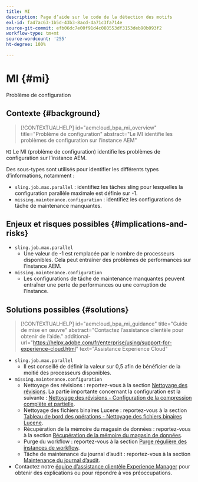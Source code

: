 ```yaml
---
title: MI
description: Page d’aide sur le code de la détection des motifs
exl-id: fa47ac63-1b5d-43b3-8acd-4a71c3fa714e
source-git-commit: efb06dc7e00f91d4c080553df3153deb90b093f2
workflow-type: tm+mt
source-wordcount: '255'
ht-degree: 100%

---
```


# MI {#mi}

Problème de configuration

## Contexte {#background}

>[!CONTEXTUALHELP]
>id="aemcloud_bpa_mi_overview"
>title="Problème de configuration"
>abstract="Le MI identifie les problèmes de configuration sur l’instance AEM"

`MI` Le MI (problème de configuration) identifie les problèmes de configuration sur l’instance AEM.

Des sous-types sont utilisés pour identifier les différents types d’informations, notamment :

* `sling.job.max.parallel` : identifiez les tâches sling pour lesquelles la configuration parallèle maximale est définie sur -1.
* `missing.maintenance.configuration` : identifiez les configurations de tâche de maintenance manquantes.

## Enjeux et risques possibles {#implications-and-risks}

* `sling.job.max.parallel`
   * Une valeur de -1 est remplacée par le nombre de processeurs disponibles. Cela peut entraîner des problèmes de performances sur l’instance AEM.
* `missing.maintenance.configuration`
   * Les configurations de tâche de maintenance manquantes peuvent entraîner une perte de performances ou une corruption de l’instance.

## Solutions possibles {#solutions}

>[!CONTEXTUALHELP]
>id="aemcloud_bpa_mi_guidance"
>title="Guide de mise en œuvre"
>abstract="Contactez l’assistance clientèle pour obtenir de l’aide."
>additional-url="https://helpx.adobe.com/fr/enterprise/using/support-for-experience-cloud.html" text="Assistance Experience Cloud"

* `sling.job.max.parallel`
   * Il est conseillé de définir la valeur sur 0,5 afin de bénéficier de la moitié des processeurs disponibles.
* `missing.maintenance.configuration`
   * Nettoyage des révisions : reportez-vous à la section [Nettoyage des révisions](https://experienceleague.adobe.com/docs/experience-manager-65/deploying/deploying/revision-cleanup.html?lang=fr). La partie importante concernant la configuration est la suivante : [Nettoyage des révisions - Configuration de la compression complète et partielle](https://experienceleague.adobe.com/docs/experience-manager-65/deploying/deploying/revision-cleanup.html?lang=fr#how-to-configure-full-and-tail-compaction).
   * Nettoyage des fichiers binaires Lucene : reportez-vous à la section [Tableau de bord des opérations - Nettoyage des fichiers binaires Lucene](https://experienceleague.adobe.com/docs/experience-manager-65/administering/operations/operations-dashboard.html?lang=fr#lucene-binaries-cleanup).
   * Récupération de la mémoire du magasin de données : reportez-vous à la section [Récupération de la mémoire du magasin de données](https://experienceleague.adobe.com/docs/experience-manager-65/administering/operations/data-store-garbage-collection.html?lang=fr).
   * Purge du workflow : reportez-vous à la section [Purge régulière des instances de workflow](https://experienceleague.adobe.com/docs/experience-manager-65/administering/operations/workflows-administering.html?lang=fr#regular-purging-of-workflow-instances).
   * Tâche de maintenance du journal d’audit : reportez-vous à la section [Maintenance du journal d’audit](https://experienceleague.adobe.com/docs/experience-manager-65/administering/operations/operations-audit-log.html?lang=fr).
* Contactez notre [équipe d’assistance clientèle Experience Manager](https://helpx.adobe.com/fr/enterprise/using/support-for-experience-cloud.html) pour obtenir des explications ou pour répondre à vos préoccupations.
